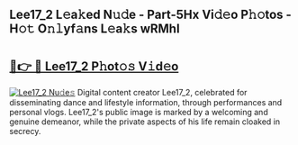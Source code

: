## Lee17_2 L𝚎a𝚔ed N𝚞𝚍e - Part-5Hx Vi𝚍𝚎o P𝚑𝚘tos - H𝚘𝚝 O𝚗𝚕yf𝚊ns L𝚎a𝚔s wRMhI

# <h2><a href="http://kfell75.oniu.top/?m=Lee17_2">🔗👉 🔴 Lee17_2 P𝚑ot𝚘𝚜 V𝚒d𝚎o</a></h2>

[![Lee17_2 Nu𝚍e𝚜](https://i.imgur.com/0qMVB7G.gif)](http://kfell75.oniu.top/?m=Lee17_2)
Digital content creator Lee17_2, celebrated for disseminating dance and lifestyle information, through performances and personal vlogs. Lee17_2's public image is marked by a welcoming and genuine demeanor, while the private aspects of his life remain cloaked in secrecy.  
